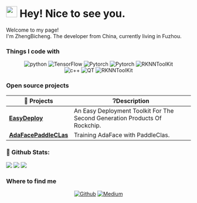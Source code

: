 <h1><img src="https://emojis.slackmojis.com/emojis/images/1531849430/4246/blob-sunglasses.gif?1531849430" width="30" alt=""/> Hey! Nice to see you.</h1>

<p>Welcome to my page! <br/> I'm ZhengBicheng. The developer from China, currently living in Fuzhou. </p>

<h3>Things I code with</h3>
<p align="center">
    <img alt="python" src="https://img.shields.io/badge/Python-3572a5?style=flat-square&logo=python&logoColor=white">
    <img alt="TensorFlow" src="https://img.shields.io/badge/TensorFlow-ff6f00?style=flat-square&logo=tensorflow&logoColor=white">
    <img alt="Pytorch" src="https://img.shields.io/badge/Pytorch-ee4c2c?style=flat-square&logo=pytorch&logoColor=white">
    <img alt="Pytorch" src="https://img.shields.io/badge/Paddle-blueviolet?style=flat-square&logo=pytorch&logoColor=white">
    <img alt="RKNNToolKit" src="https://img.shields.io/badge/RKNNToolKit-red?style=flat-squar">
    <br/>
    <img alt="c++" src="https://img.shields.io/badge/C++-f34b7d?style=flat-square&logo=c%2b%2b">
    <img alt="QT" src="https://img.shields.io/badge/Qt-white?style=flat-square&logo=Qt">
    <img alt="RKNNToolKit" src="https://img.shields.io/badge/RKNPU2-red?style=flat-squar">
</p>

<h3>Open source projects</h3>

| 🎁 Projects                                                                               | ❔Description                                                               |
|-------------------------------------------------------------------------------------------|----------------------------------------------------------------------------|
| <a href="https://github.com/Zheng-Bicheng/EasyDeploy"><b>EasyDeploy</b></a>               | An Easy Deployment Toolkit For The Second Generation Products Of Rockchip. |
| <a href="https://github.com/Zheng-Bicheng/AdaFacePaddleCLas"><b>AdaFacePaddleCLas</b></a> | Training AdaFace with PaddleClas.                                          |

<h3>🌈 Github Stats:</h3>


<img src = "https://github-readme-stats.vercel.app/api?username=Zheng-Bicheng&bg_color=30,e96443,904e95&title_color=fff&text_color=fff">
<img src = "http://github-readme-streak-stats.herokuapp.com?user=Zheng-Bicheng&theme=dracula">
<img src = "https://github-profile-summary-cards.vercel.app/api/cards/profile-details?username=Zheng-Bicheng&theme=monokai">


<h3>Where to find me</h3>
<p align="center">
<a href="https://github.com/Zheng-Bicheng" target="_blank"><img alt="Github" src="https://img.shields.io/badge/-Github-black" /></a> 
<a href="https://aistudio.baidu.com/aistudio/personalcenter/thirdview/790375" target="_blank"><img alt="Medium" src="https://img.shields.io/badge/-AIStudio-blue" /></a>
<p>